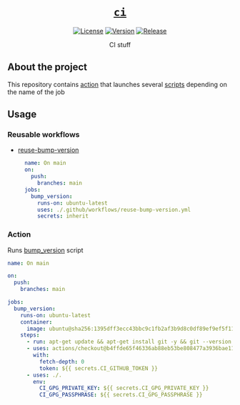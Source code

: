 <div align="center" markdown="1">

# [`ci`][url-repo]

[![License][badge-license]][url-license]
[![Version][badge-version]][url-version]
[![Release][badge-release]][url-release]

CI stuff

</div>

## About the project

This repository contains [action](./action.yml) that launches
several [scripts](./scripts) depending on the name of the job

## Usage

### Reusable workflows

- [reuse-bump-version](./.github/workflows/reuse-bump-version.yml)
  ```yaml
    name: On main
    on:
      push:
        branches: main
    jobs:
      bump_version:
        runs-on: ubuntu-latest
        uses: ./.github/workflows/reuse-bump-version.yml
        secrets: inherit
  ```

### Action

Runs [bump_version](./scripts/bump_version) script

```yaml
name: On main

on:
  push:
    branches: main

jobs:
  bump_version:
    runs-on: ubuntu-latest
    container:
      image: ubuntu@sha256:1395dff3ecc43bbc9c1fb2af3b9d8c0df89ef9ef5f11f7ac69c6e0875862ef08 # 24.04
    steps:
      - run: apt-get update && apt-get install git -y && git --version
      - uses: actions/checkout@b4ffde65f46336ab88eb53be808477a3936bae11 # v4.1.1
        with:
          fetch-depth: 0
          token: ${{ secrets.CI_GITHUB_TOKEN }}
      - uses: ./.
        env:
          CI_GPG_PRIVATE_KEY: ${{ secrets.CI_GPG_PRIVATE_KEY }}
          CI_GPG_PASSPHRASE: ${{ secrets.CI_GPG_PASSPHRASE }}

```

<!-- relative links -->


<!-- project links -->

[url-license]: https://github.com/shishifubing/ci/blob/main/LICENSE
[url-repo]: https://github.com/shishifubing/ci
[url-release]: https://github.com/shishifubing/ci/actions/workflows/release.yml
[url-version]: https://github.com/shishifubing/ci/releases/latest

<!-- external links -->

[url-owner]: https://github.com/shishifubing
[url-conventionalcommits]: https://conventionalcommits.org
[url-gitversion-action]: https://github.com/GitTools/actions
[url-gitversion]: https://github.com/GitTools/GitVersion
[url-actionlint]: https://github.com/rhysd/actionlint
[url-issuelabeler]: https://github.com/github/issue-labeler
[url-prlabeler]: https://github.com/actions/labeler
[url-prsizelabeler]: https://github.com/CodelyTV/pr-size-labeler

<!-- project badge links -->

[badge-license]: https://img.shields.io/github/license/shishifubing/ci.svg
[badge-release]: https://img.shields.io/github/actions/workflow/status/shishifubing/ci/release.yml?branch=main&label=release&logo=github
[badge-version]: https://img.shields.io/github/v/release/shishifubing/ci?label=version
